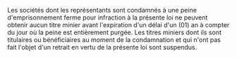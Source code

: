 Les sociétés dont les représentants sont condamnés à
une peine d'emprisonnement ferme pour infraction à la présente loi ne
peuvent obtenir aucun titre minier avant l'expiration d'un délai d'un
(01) an à compter du jour où la peine est entièrement purgée. Les titres
miniers dont ils sont titulaires ou bénéficiaires au moment de la
condamnation et qui n'ont pas fait l'objet d'un retrait en vertu de la
présente loi sont suspendus.